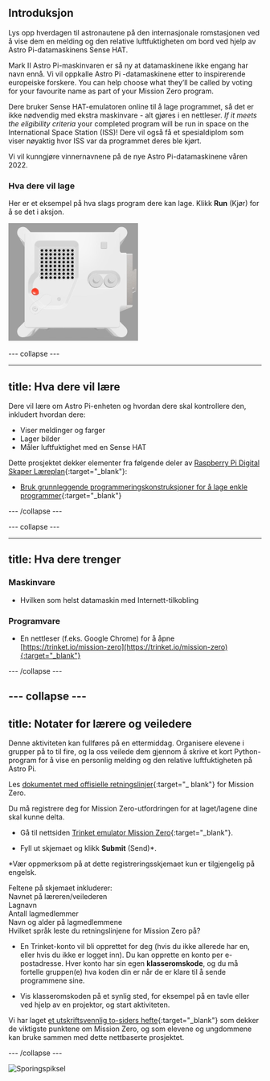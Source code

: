 ## Introduksjon

Lys opp hverdagen til astronautene på den internasjonale romstasjonen ved å vise dem en melding og den relative luftfuktigheten om bord ved hjelp av Astro Pi-datamaskinens Sense HAT.

Mark II Astro Pi-maskinvaren er så ny at datamaskinene ikke engang har navn ennå. Vi vil oppkalle Astro Pi -datamaskinene etter to inspirerende europeiske forskere. You can help choose what they’ll be called by voting for your favourite name as part of your Mission Zero program.

Dere bruker Sense HAT-emulatoren online til å lage programmet, så det er ikke nødvendig med ekstra maskinvare - alt gjøres i en nettleser. *If it meets the eligibility criteria* your completed program will be run in space on the International Space Station (ISS)! Dere vil også få et spesialdiplom som viser nøyaktig hvor ISS var da programmet deres ble kjørt.

Vi vil kunngjøre vinnernavnene på de nye Astro Pi-datamaskinene våren 2022.


### Hva dere vil lage

Her er et eksempel på hva slags program dere kan lage. Klikk **Run** (Kjør) for å se det i aksjon.

![The Trinket Sense HAT emulator running a sample program which scrolls the humidity value across the LED matrix and then displays a picture of a fish](images/M0_4.gif)


--- collapse ---



---
title: Hva dere vil lære
---

Dere vil lære om Astro Pi-enheten og hvordan dere skal kontrollere den, inkludert hvordan dere:
+ Viser meldinger og farger
+ Lager bilder
+ Måler luftfuktighet med en Sense HAT

Dette prosjektet dekker elementer fra følgende deler av [Raspberry Pi Digital Skaper Læreplan](http://rpf.io/curriculum){:target="_blank"}:

+ [Bruk grunnleggende programmeringskonstruksjoner for å lage enkle programmer](https://curriculum.raspberrypi.org/programming/creator/){:target="_blank"}

--- /collapse ---

--- collapse ---

---
title: Hva dere trenger
---

### Maskinvare

+ Hvilken som helst datamaskin med Internett-tilkobling

### Programvare

+ En nettleser (f.eks. Google Chrome) for å åpne [https://trinket.io/mission-zero](https://trinket.io/mission-zero){:target="_blank"}

--- /collapse ---

--- collapse ---
---
title: Notater for lærere og veiledere
---


Denne aktiviteten kan fullføres på en ettermiddag. Organisere elevene i grupper på to til fire, og la oss veilede dem gjennom å skrive et kort Python-program for å vise en personlig melding og den relative luftfuktigheten på Astro Pi.

Les [dokumentet med offisielle retningslinjer](https://astro-pi.org/wp-content/uploads/2018/09/Astro_Pi_Mission_Zero_Guidelines_2018_19_V12_pages.pdf){:target="_ blank"} for Mission Zero.

Du må registrere deg for Mission Zero-utfordringen for at laget/lagene dine skal kunne delta.

+ Gå til nettsiden [Trinket emulator Mission Zero](https://trinket.io/mission-zero){:target="_blank"}.

+ Fyll ut skjemaet og klikk **Submit** (Send)\*.

\*Vær oppmerksom på at dette registreringsskjemaet kun er tilgjengelig på engelsk.

Feltene på skjemaet inkluderer:  
Navnet på læreren/veilederen   
Lagnavn  
Antall lagmedlemmer  
Navn og alder på lagmedlemmene  
Hvilket språk leste du retningslinjene for Mission Zero på?

+ En Trinket-konto vil bli opprettet for deg (hvis du ikke allerede har en, eller hvis du ikke er logget inn). Du kan opprette en konto per e-postadresse. Hver konto har sin egen **klasseromskode**, og du må fortelle gruppen(e) hva koden din er når de er klare til å sende programmene sine.

+ Vis klasseromskoden på et synlig sted, for eksempel på en tavle eller ved hjelp av en projektor, og start aktiviteten.

 Vi har laget [et utskriftsvennlig to-siders hefte](https://astro-pi.org/astro_pi_mission_zero_project_print_out_v10_print/){:target="_blank"} som dekker de viktigste punktene om Mission Zero, og som elevene og ungdommene kan bruke sammen med dette nettbaserte prosjektet.

--- /collapse ---

![Sporingspiksel](https://code.org/api/hour/begin_raspberrypi_astropi.png)
